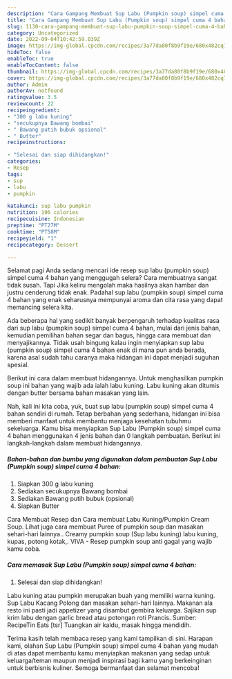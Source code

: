 ```yaml
---
description: "Cara Gampang Membuat Sup Labu (Pumpkin soup) simpel cuma 4 bahan, Enak"
title: "Cara Gampang Membuat Sup Labu (Pumpkin soup) simpel cuma 4 bahan, Enak"
slug: 1130-cara-gampang-membuat-sup-labu-pumpkin-soup-simpel-cuma-4-bahan-enak
category: Uncategorized
date: 2022-09-04T10:42:59.039Z
image: https://img-global.cpcdn.com/recipes/3a77da80f8b9f19e/680x482cq70/sup-labu-pumpkin-soup-simpel-cuma-4-bahan-foto-resep-utama.jpg
hideToc: false
enableToc: true
enableTocContent: false
thumbnail: https://img-global.cpcdn.com/recipes/3a77da80f8b9f19e/680x482cq70/sup-labu-pumpkin-soup-simpel-cuma-4-bahan-foto-resep-utama.jpg
cover: https://img-global.cpcdn.com/recipes/3a77da80f8b9f19e/680x482cq70/sup-labu-pumpkin-soup-simpel-cuma-4-bahan-foto-resep-utama.jpg
author: Admin
authorAv: notfound
ratingvalue: 3.5
reviewcount: 22
recipeingredient:
- "300 g labu kuning"
- "secukupnya Bawang bombai"
- " Bawang putih bubuk opsional"
- " Butter"
recipeinstructions:

- "Selesai dan siap dihidangkan!"
categories:
- Resep
tags:
- sup
- labu
- pumpkin

katakunci: sup labu pumpkin 
nutrition: 196 calories
recipecuisine: Indonesian
preptime: "PT27M"
cooktime: "PT58M"
recipeyield: "1"
recipecategory: Dessert

---
```



Selamat pagi Anda sedang mencari ide resep sup labu (pumpkin soup) simpel cuma 4 bahan yang menggugah selera? Cara membuatnya sangat tidak susah. Tapi Jika keliru mengolah maka hasilnya akan hambar dan justru cenderung tidak enak. Padahal sup labu (pumpkin soup) simpel cuma 4 bahan yang enak seharusnya mempunyai aroma dan cita rasa yang dapat memancing selera kita.


Ada beberapa hal yang sedikit banyak berpengaruh terhadap kualitas rasa dari sup labu (pumpkin soup) simpel cuma 4 bahan, mulai dari jenis bahan, kemudian pemilihan bahan segar dan bagus, hingga cara membuat dan menyajikannya. Tidak usah bingung kalau ingin menyiapkan sup labu (pumpkin soup) simpel cuma 4 bahan enak di mana pun anda berada, karena asal sudah tahu caranya maka hidangan ini dapat menjadi suguhan spesial.

Berikut ini cara dalam membuat hidangannya. Untuk menghasilkan pumpkin soup ini bahan yang wajib ada ialah labu kuning. Labu kuning akan ditumis dengan butter bersama bahan masakan yang lain.


Nah, kali ini kita coba, yuk, buat sup labu (pumpkin soup) simpel cuma 4 bahan sendiri di rumah. Tetap berbahan yang sederhana, hidangan ini bisa memberi manfaat untuk membantu menjaga kesehatan tubuhmu sekeluarga. Kamu bisa menyiapkan Sup Labu (Pumpkin soup) simpel cuma 4 bahan menggunakan 4 jenis bahan dan 0 langkah pembuatan. Berikut ini langkah-langkah dalam membuat hidangannya.

<!--inarticleads1-->

##### Bahan-bahan dan bumbu yang digunakan dalam pembuatan Sup Labu (Pumpkin soup) simpel cuma 4 bahan:

1. Siapkan 300 g labu kuning
1. Sediakan secukupnya Bawang bombai
1. Sediakan  Bawang putih bubuk (opsional)
1. Siapkan  Butter


Cara Membuat Resep dan Cara membuat Labu Kuning/Pumpkin Cream Soup. Lihat juga cara membuat Puree of pumpkin soup dan masakan sehari-hari lainnya.. Creamy pumpkin soup (Sup labu kuning) labu kuning, kupas, potong kotak,. VIVA - Resep pumpkin soup anti gagal yang wajib kamu coba. 

<!--inarticleads2-->

##### Cara memasak Sup Labu (Pumpkin soup) simpel cuma 4 bahan:


1. Selesai dan siap dihidangkan!

Labu kuning atau pumpkin merupakan buah yang memiliki warna kuning. Sup Labu Kacang Polong dan masakan sehari-hari lainnya. Makanan ala resto ini pasti jadi appetizer yang disambut gembira keluarga. Sajikan sup krim labu dengan garlic bread atau potongan roti Prancis. Sumber: RecipeTin Eats [tsr] Tuangkan air kaldu, masak hingga mendidih. 

Terima kasih telah membaca resep yang kami tampilkan di sini. Harapan kami, olahan Sup Labu (Pumpkin soup) simpel cuma 4 bahan yang mudah di atas dapat membantu kamu menyiapkan makanan yang sedap untuk keluarga/teman maupun menjadi inspirasi bagi kamu yang berkeinginan untuk berbisnis kuliner. Semoga bermanfaat dan selamat mencoba!
